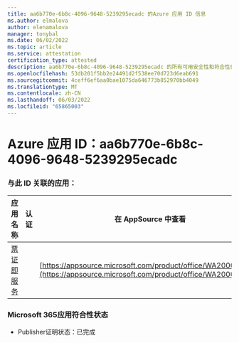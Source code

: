 ```yaml
---
title: aa6b770e-6b8c-4096-9648-5239295ecadc 的Azure 应用 ID 信息
ms.author: elmalova
author: elenamalova
manager: tonybal
ms.date: 06/02/2022
ms.topic: article
ms.service: attestation
certification_type: attested
description: aa6b770e-6b8c-4096-9648-5239295ecadc 的所有可用安全性和符合性信息。
ms.openlocfilehash: 53db201f5bb2e24491d2f538ee70d723d6eab691
ms.sourcegitcommit: 4ceff6ef6aa0bae1075da646773b852970bb4049
ms.translationtype: MT
ms.contentlocale: zh-CN
ms.lasthandoff: 06/03/2022
ms.locfileid: "65865003"
---
```

# <a name="azure-app-id-aa6b770e-6b8c-4096-9648-5239295ecadc"></a>Azure 应用 ID：aa6b770e-6b8c-4096-9648-5239295ecadc


### <a name="apps-associated-with-this-id"></a>与此 ID 关联的应用：
| **应用名称** | **认证** | **在 AppSource 中查看** |
|--------------|---------------|-----------------------|
| [票证即服务](../forward/WA200003945.md) |  | [https://appsource.microsoft.com/product/office/WA200003945](https://appsource.microsoft.com/product/office/WA200003945) |

### <a name="microsoft-365-app-compliance-status"></a>Microsoft 365应用符合性状态
- Publisher证明状态：已完成

